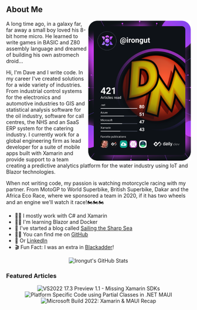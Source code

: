 ## About Me

<a href="https://app.daily.dev/irongut"><img src="https://github.com/irongut/irongut/blob/master/devcard.svg" width="280" align="right" alt="Dave Murray's Dev Card"/></a>

A long time ago, in a galaxy far, far away a small boy loved his 8-bit home micro. He learned to write games in BASIC and Z80 assembly language and dreamed of building his own astromech droid...

Hi, I'm Dave and I write code. In my career I've created solutions for a wide variety of industries. From industrial control systems for the electronics and automotive industries to GIS and statistical analysis software for the oil industry, software for call centres, the NHS and an SaaS ERP system for the catering industry. I currently work for a global engineering firm as lead developer for a suite of mobile apps built with Xamarin and provide support to a team creating a predictive analytics platform for the water industry using IoT and Blazor technologies.

When not writing code, my passion is watching motorcycle racing with my partner. From MotoGP to World Superbike, British Superbike, Dakar and the Africa Eco Race, where we sponsored a team in 2020, if it has two wheels and an engine we'll watch it race!🏍🏍🏍

* 👨‍🔧 I mostly work with C# and Xamarin
* 👨‍🏫 I'm learning Blazor and Docker
* 📃 I've started a blog called [Sailing the Sharp Sea](https://blog.taranissoftware.com/)
* 👨‍💻 You can find me on [GitHub](https://github.com/irongut)
* 👋 Or [LinkedIn](https://www.linkedin.com/in/dave-murray-glasgow/)
* 🎬 Fun Fact: I was an extra in [Blackadder](https://www.imdb.com/title/tt0212579/)!

<div align="center">
  
![Irongut's GitHub Stats](https://github-readme-stats.vercel.app/api?username=irongut&count_private=true&show_icons=true&hide=contribs&title_color=dec303&text_color=eceff4&icon_color=bf3016&bg_color=90,2e3440,000000)
  
</div>

### Featured Articles
<div align="center">

![VS2022 17.3 Preview 1.1 - Missing Xamarin SDKs](https://hashnode-blog-cards.souravdey777.vercel.app/api/getHashnodeBlog?url=https://blog.taranissoftware.com/vs2022-173-preview-11-missing-xamarin-sdks&large=true&theme=dark) ![Platform Specific Code using Partial Classes in .NET MAUI](https://hashnode-blog-cards.souravdey777.vercel.app/api/getHashnodeBlog?url=https://blog.taranissoftware.com/platform-specific-code-using-partial-classes-in-net-maui&large=true&theme=dark) ![Microsoft Build 2022: Xamarin & MAUI Recap](https://hashnode-blog-cards.souravdey777.vercel.app/api/getHashnodeBlog?url=https://blog.taranissoftware.com/building-net-maui-apps-with-github-actions&large=true&theme=dark)

</div>
